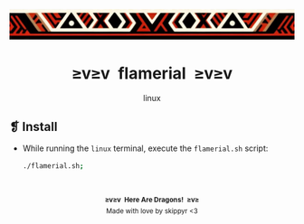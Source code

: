 <p align="center">
  <img alt="" src="../../imgs/ornament.webp" />
</p>
<h1 align="center">≥v≥v&ensp;flamerial&ensp;≥v≥v</h1>
<p align="center">linux</p>
<h2>❡ Install</h2>
<ul>
<li>While running the <code>linux</code> terminal, execute the <code>flamerial.sh</code> script:</li>

```sh
./flamerial.sh;
```

</ul>
&ensp;
<p align="center"><sup><strong>≥v≥v&ensp;Here Are Dragons!&ensp;≥v≥</strong><br />Made with love by skippyr <3</sup></p>
